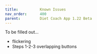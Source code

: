 ```yaml
---
title:          Known Issues
nav_order:      400
parent:         Diet Coach App 1.22 Beta
---
```


To be filled out...

* flickering
* Steps 1-2-3 overlapping buttons